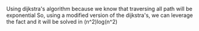 Using dijkstra's algorithm because we know that traversing all path will be exponential
So, using a modified version of the dijkstra's, we can leverage the fact and it will be solved in (n^2)log(n^2)